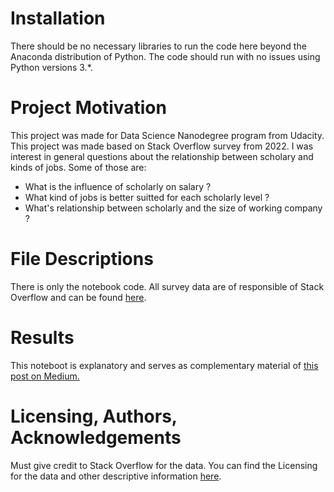 # Installation

There should be no necessary libraries to run the code here beyond the Anaconda distribution of Python. The code should run with no issues using Python versions 3.\*.

# Project Motivation

This project was made for Data Science Nanodegree program from Udacity.
This project was made based on Stack Overflow survey from 2022. I was interest in general questions about the relationship between scholary and kinds of jobs. Some of those are:

- What is the influence of scholarly on salary ?
- What kind of jobs is better suitted for each scholarly level ?
- What's relationship between scholarly and the size of working company ?

# File Descriptions

There is only the notebook code. All survey data are of responsible of Stack Overflow and can be found <a href = "https://insights.stackoverflow.com/survey">here</a>.

# Results

This noteboot is explanatory and serves as complementary material of <a href = "https://medium.com/@bsvaz/relationship-between-educational-levels-and-jobs-in-the-technology-world-6b191ec77d6d">this post on Medium.</a>

# Licensing, Authors, Acknowledgements

Must give credit to Stack Overflow for the data. You can find the Licensing for the data and other descriptive information <a href = 'https://insights.stackoverflow.com/survey'>here</a>.
